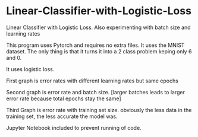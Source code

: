 # Linear-Classifier-with-Logistic-Loss
Linear Classifier with Logistic Loss. Also experimenting with batch size and learning rates

This program uses Pytorch and requires no extra files. It uses the MNIST dataset. The only thing is that it turns it into a 2 class problem keping only 6 and 0. 

It uses logistic loss. 

First graph is error rates with different learning rates but same epochs

Second graph is error rate and batch size. [larger batches leads to larger error rate because total epochs stay the same]

Third Graph is error rate with training set size. obviously the less data in the training set, the less accurate the model was.

Jupyter Notebook included to prevent running of code.